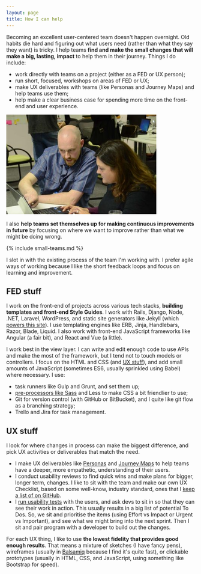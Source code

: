 ```yaml
---
layout: page
title: How I can help
---
```


Becoming an excellent user-centered team doesn't happen overnight. Old habits die hard and figuring out what users need (rather than what they say they want) is tricky. I help teams **find and make the small changes that will make a big, lasting, impact** to help them in their journey. Things I do include:

- work directly with teams on a project (either as a FED or UX person);
- run short, focused, workshops on areas of FED or UX;
- make UX deliverables with teams (like Personas and Journey Maps) and help teams use them;
- help make a clear business case for spending more time on the front-end and user experience.

<a href="/wp-content/uploads/2016/09/point-and-explain.jpg"><img src="/wp-content/uploads/2016/09/point-and-explain-400x265.jpg" alt="point-and-explain" width="400" height="265" class="pull-right pop-right" /></a>

I also **help teams set themselves up for making continuous improvements in future** by focusing on where we want to improve rather than what we might be doing wrong.

{% include small-teams.md %}

I slot in with the existing process of the team I'm working with. I prefer agile ways of working because I like the short feedback loops and focus on learning and improvement.

## FED stuff

I work on the front-end of projects across various tech stacks, **building templates and front-end Style Guides**. I work with Rails, Django, Node, .NET, Laravel, WordPress, and static site generators like Jekyll (which [powers this site](https://github.com/SteveBarnett/nagacoza/)). I use templating engines like ERB, Jinja, Handlebars, Razor, Blade, Liquid. I also work with front-end JavaScript frameworks like Angular (a fair bit), and React and Vue (a little). 

I work best in the view layer. I can write and edit enough code to use APIs and make the most of the framework, but I tend not to touch models or controllers. I focus on the HTML and CSS (and [UX stuff](#ux-stuff)), and add small amounts of JavaScript (sometimes ES6, usually sprinkled using Babel) where necessary. I use:

- task runners like Gulp and Grunt, and set them up;
- [pre-processors like Sass](/2015/03/20/getting-into-sass/) and Less to make CSS a bit friendlier to use;
- Git for version control (with GitHub or BitBucket), and I quite like git flow as a branching strategy;
- Trello and Jira for task management.

## UX stuff

I look for where changes in process can make the biggest difference, and pick UX activities or deliverables that match the need.

- I make UX deliverables like [Personas](/2015/06/04/user-centered-design-things-at-praekelt/) and [Journey Maps](/2015/06/15/more-user-centered-design-things-at-praekelt/) to help teams have a deeper, more empathetic, understanding of their users. 
- I conduct usability reviews to find quick wins and make plans for bigger, longer term, changes. I like to sit with the team and make our own UX Checklist, based on some well-know, industry standard, ones that I [keep a list of on GitHub](https://github.com/SteveBarnett/Checklists/).
- I [run usability tests](/2017/09/07/talking-to-people-thoughts-on-usability-testing/) with the users, and ask devs to sit in so that they can see their work in action. This usually results in a big list of potential To Dos. So, we sit and prioritise the items (using Effort vs Impact or Urgent vs Important), and see what we might bring into the next sprint. Then I sit and pair program with a developer to build out the changes.

For each UX thing, I like to use **the lowest fidelity that provides good enough results**. That means a mixture of sketches (I have fancy pens), wireframes (usually in [Balsamiq](https://balsamiq.com/) because I find it's quite fast), or clickable prototypes (usually in HTML, CSS, and JavaScript, using something like Bootstrap for speed).
